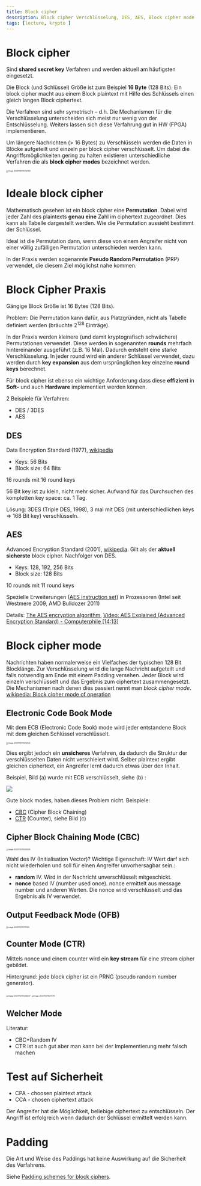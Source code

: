 ```yaml
---
title: Block cipher
description: Block cipher Verschlüsselung, DES, AES, Block cipher mode
tags: [lecture, krypto ]
---
```




# Block cipher

Sind **shared secret key** Verfahren und werden aktuell am häufigsten eingesetzt.

Die Block (und Schlüssel) Größe ist zum Beispiel **16 Byte** (128 Bits).
Ein block cipher macht aus einem Block plaintext mit Hilfe des Schlüssels einen gleich langen Block ciphertext.

Die Verfahren sind sehr symetrisch – d.h. Die Mechanismen für die Verschlüsselung unterscheiden sich meist nur wenig von der Entschlüsselung. Weiters lassen sich diese Verfahrung gut in HW (FPGA) implementieren.

Um längere Nachrichten (> 16 Bytes) zu Verschlüsseln werden die Daten in Blöcke aufgeteilt und einzeln per block cipher verschlüsselt. Um dabei die Angriffsmöglichkeiten gering zu halten existieren unterschiedliche Verfahren die als **block cipher modes** bezeichnet werden.

<img src="fig/image-20201112105732350.png" alt="image-20201112105732350" style="zoom: 33%;" />




# Ideale block cipher

Mathematisch gesehen ist ein block cipher eine **Permutation**. Dabei wird jeder Zahl des plaintexts **genau eine** Zahl im ciphertext zugeordnet. Dies kann als Tabelle dargestellt werden.  Wie die Permutation aussieht bestimmt der Schlüssel.

Ideal ist die Permutation dann, wenn diese von einem Angreifer nicht von einer völlig zufälligen Permutation unterschieden werden kann. 

In der Praxis werden sogenannte **Pseudo Random Permutation** (PRP) verwendet, die diesem Ziel möglichst nahe kommen.




# Block Cipher Praxis

Gängige Block Größe ist 16 Bytes (128 Bits).

Problem: Die Permutation kann dafür, aus Platzgründen, nicht als Tabelle definiert werden (bräuchte $2^{128}$ Einträge).

In der Praxis werden kleinere (und damit kryptografisch schwächere) Permutationen verwendet. Diese werden in sogenannten **rounds** mehrfach hintereinander ausgeführt (z.B. 16 Mal). Dadurch entsteht eine starke Verschlüsselung. In jeder round wird ein anderer Schlüssel verwendet, dazu werden durch **key expansion** aus dem ursprünglichen key einzelne **round keys** berechnet.

Für block cipher ist ebenso ein wichtige Anforderung dass diese **effizient** in **Soft-** und auch **Hardware** implementiert werden können.

2 Beispiele für Verfahren:

- DES / 3DES
- AES




## DES

Data Encryption Standard (1977),
[wikipedia](https://en.wikipedia.org/wiki/Data_Encryption_Standard)

- Keys: 56 Bits
- Block size: 64 Bits

16 rounds mit 16 round keys

56 Bit key ist zu klein, nicht mehr sicher. Aufwand für das Durchsuchen des kompletten key space: ca. 1 Tag.

Lösung: 3DES (Triple DES, 1998), 3 mal mit DES (mit unterschiedlichen keys => 168 Bit key) verschlüsseln.




## AES

Advanced Encryption Standard (2001), [wikipedia](https://en.wikipedia.org/wiki/Advanced_Encryption_Standard). Gilt als der **aktuell sicherste** block cipher. Nachfolger von DES.

- Keys: 128, 192, 256 Bits
- Block size: 128 Bits

10 rounds mit 11 round keys 

Spezielle Erweiterungen ([AES instruction set](https://en.wikipedia.org/wiki/AES_instruction_set)) in Prozessoren (Intel seit Westmere 2009, AMD Bulldozer 2011)

Details: [The AES encryption algorithm](http://www.samiam.org/rijndael.html), [Video: AES Explained (Advanced Encryption Standard) - Computerphile [14:13]](https://youtu.be/O4xNJsjtN6E)



# Block cipher mode

Nachrichten haben normalerweise ein Vielfaches der typischen 128 Bit Blocklänge. Zur Verschlüsselung wird die lange Nachricht aufgeteilt und falls notwendig am Ende mit einem Padding versehen.
Jeder Block wird einzeln verschlüsselt und das Ergebnis zum ciphertext zusammengesetzt.
Die Mechanismen nach denen dies passiert nennt man *block cipher mode*.
[wikipedia: Block cipher mode of operation](https://en.wikipedia.org/wiki/Block_cipher_mode_of_operation)




## Electronic Code Book Mode

Mit dem ECB (Electronic Code Book) mode wird jeder entstandene Block mit dem gleichen Schlüssel verschlüsselt. 

<img src="fig/image-20201112105912926.png" alt="image-20201112105912926" style="zoom:33%;" />

Dies ergibt jedoch ein **unsicheres** Verfahren, da dadurch die Struktur der verschlüsselten Daten nicht verschleiert wird. Selber plaintext ergibt gleichen ciphertext, ein Angreifer lernt dadurch etwas über den Inhalt. 

Beispiel, Bild (a) wurde mit ECB verschlüsselt, siehe (b) :

![](fig/Tux_aes_ecb_ctr.jpg)

Gute block modes, haben dieses Problem nicht. Beispiele:

- [CBC](https://en.wikipedia.org/wiki/Block_cipher_mode_of_operation#Cipher_Block_Chaining_.28CBC.29) (Cipher Block Chaining)
- [CTR](https://en.wikipedia.org/wiki/Block_cipher_mode_of_operation#Counter_.28CTR.29) (Counter), siehe Bild (c)




## Cipher Block Chaining Mode (CBC)

<img src="fig/image-20201112110005595.png" alt="image-20201112110005595" style="zoom:33%;" />

Wahl des IV (Initialisation Vector)?  Wichtige Eigenschaft: IV Wert darf sich nicht wiederholen und soll für einen Angreifer unvorhersagbar sein.:

- **random** IV. Wird in der Nachricht unverschlüsselt mitgeschickt.
- **nonce** based IV (number used once). nonce ermittelt aus message number und anderen Werten. Die nonce wird verschlüsselt und das Ergebnis als IV verwendet. 



## Output Feedback Mode (OFB)

<img src="fig/image-20201112110117565.png" alt="image-20201112110117565" style="zoom:33%;" />



## Counter Mode (CTR)

Mittels nonce und einem counter wird ein **key stream** für eine stream cipher gebildet.

Hintergrund: jede block cipher ist ein PRNG (pseudo random number generator).

<img src="fig/image-20201112110246647.png" alt="image-20201112110246647" style="zoom:33%;" />

<img src="fig/image-20201112110217751.png" alt="image-20201112110217751" style="zoom:33%;" />

## Welcher Mode

Literatur:

- CBC+Random IV
- CTR ist auch gut aber man kann bei der Implementierung mehr falsch machen

# Test auf Sicherheit

- CPA - choosen plaintext attack
- CCA - chosen ciphertext attack

Der Angreifer hat die Möglichkeit, beliebige ciphertext zu entschlüsseln. Der Angriff ist erfolgreich wenn dadurch der Schlüssel ermittelt werden kann.



# Padding

Die Art und Weise des Paddings hat keine Auswirkung auf die Sicherheit des Verfahrens.

Siehe [Padding schemes for block ciphers](https://www.cryptosys.net/pki/manpki/pki_paddingschemes.html).

